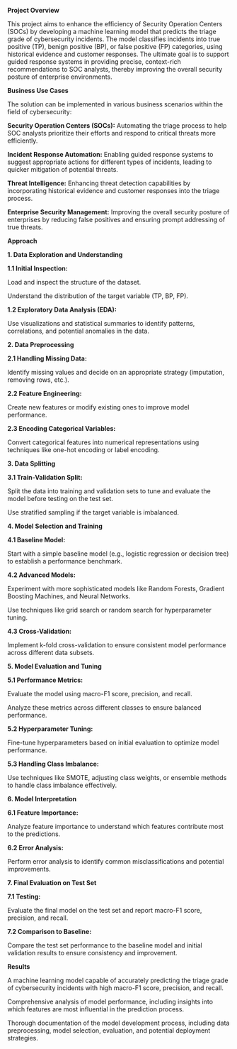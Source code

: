 **Project Overview**

This project aims to enhance the efficiency of Security Operation Centers (SOCs) by developing a machine learning model that predicts the triage grade of cybersecurity incidents. The model classifies incidents into true positive (TP), benign positive (BP), or false positive (FP) categories, using historical evidence and customer responses. The ultimate goal is to support guided response systems in providing precise, context-rich recommendations to SOC analysts, thereby improving the overall security posture of enterprise environments.

**Business Use Cases**

The solution can be implemented in various business scenarios within the field of cybersecurity:

**Security Operation Centers (SOCs):** Automating the triage process to help SOC analysts prioritize their efforts and respond to critical threats more efficiently.

**Incident Response Automation:** Enabling guided response systems to suggest appropriate actions for different types of incidents, leading to quicker mitigation of potential threats.

**Threat Intelligence:** Enhancing threat detection capabilities by incorporating historical evidence and customer responses into the triage process.

**Enterprise Security Management:** Improving the overall security posture of enterprises by reducing false positives and ensuring prompt addressing of true threats.

**Approach**

**1. Data Exploration and Understanding**

**1.1 Initial Inspection:**

Load and inspect the structure of the dataset.

Understand the distribution of the target variable (TP, BP, FP).

**1.2 Exploratory Data Analysis (EDA):**

Use visualizations and statistical summaries to identify patterns, correlations, and potential anomalies in the data.

**2. Data Preprocessing**

**2.1 Handling Missing Data:**

Identify missing values and decide on an appropriate strategy (imputation, removing rows, etc.).

**2.2 Feature Engineering:**

Create new features or modify existing ones to improve model performance.

**2.3 Encoding Categorical Variables:**

Convert categorical features into numerical representations using techniques like one-hot encoding or label encoding.

**3. Data Splitting**

**3.1 Train-Validation Split:**

Split the data into training and validation sets to tune and evaluate the model before testing on the test set.

Use stratified sampling if the target variable is imbalanced.

**4. Model Selection and Training**

**4.1 Baseline Model:**

Start with a simple baseline model (e.g., logistic regression or decision tree) to establish a performance benchmark.

**4.2 Advanced Models:**

Experiment with more sophisticated models like Random Forests, Gradient Boosting Machines, and Neural Networks.

Use techniques like grid search or random search for hyperparameter tuning.

**4.3 Cross-Validation:**

Implement k-fold cross-validation to ensure consistent model performance across different data subsets.

**5. Model Evaluation and Tuning**

**5.1 Performance Metrics:**

Evaluate the model using macro-F1 score, precision, and recall.

Analyze these metrics across different classes to ensure balanced performance.

**5.2 Hyperparameter Tuning:**

Fine-tune hyperparameters based on initial evaluation to optimize model performance.

**5.3 Handling Class Imbalance:**

Use techniques like SMOTE, adjusting class weights, or ensemble methods to handle class imbalance effectively.

**6. Model Interpretation**

**6.1 Feature Importance:**

Analyze feature importance to understand which features contribute most to the predictions.

**6.2 Error Analysis:**

Perform error analysis to identify common misclassifications and potential improvements.

**7. Final Evaluation on Test Set**

**7.1 Testing:**

Evaluate the final model on the test set and report macro-F1 score, precision, and recall.

**7.2 Comparison to Baseline:**

Compare the test set performance to the baseline model and initial validation results to ensure consistency and improvement.

**Results**

A machine learning model capable of accurately predicting the triage grade of cybersecurity incidents with high macro-F1 score, precision, and recall.

Comprehensive analysis of model performance, including insights into which features are most influential in the prediction process.

Thorough documentation of the model development process, including data preprocessing, model selection, evaluation, and potential deployment strategies.
